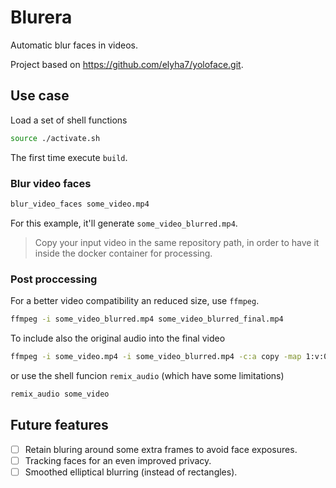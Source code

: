# Blurera

Automatic blur faces in videos.

Project based on https://github.com/elyha7/yoloface.git.


## Use case

Load a set of shell functions
```sh
source ./activate.sh
```

The first time execute `build`.

### Blur video faces

```sh
blur_video_faces some_video.mp4
```
For this example, it'll generate `some_video_blurred.mp4`.

> Copy your input video in the same repository path, in order to have it inside the docker container for processing.

### Post proccessing

For a better video compatibility an reduced size, use `ffmpeg`.
```sh
ffmpeg -i some_video_blurred.mp4 some_video_blurred_final.mp4
```

To include also the original audio into the final video
```sh
ffmpeg -i some_video.mp4 -i some_video_blurred.mp4 -c:a copy -map 1:v:0 -map 0:a:0 some_video_blurred_final.mp4
```
or use the shell funcion `remix_audio` (which have some limitations)
```sh
remix_audio some_video
```

## Future features
- [ ] Retain bluring around some extra frames to avoid face exposures.
- [ ] Tracking faces for an even improved privacy.
- [ ] Smoothed elliptical blurring (instead of rectangles).
